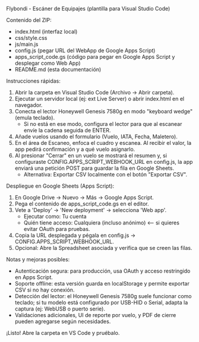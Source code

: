Flybondi - Escáner de Equipajes (plantilla para Visual Studio Code)

Contenido del ZIP:
- index.html (interfaz local)
- css/style.css
- js/main.js
- config.js (pegar URL del WebApp de Google Apps Script)
- apps_script_code.gs (código para pegar en Google Apps Script y desplegar como Web App)
- README.md (esta documentación)

Instrucciones rápidas:
1) Abrir la carpeta en Visual Studio Code (Archivo -> Abrir carpeta).
2) Ejecutar un servidor local (ej: ext Live Server) o abrir index.html en el navegador.
3) Conecta el lector Honeywell Genesis 7580g en modo "keyboard wedge" (emula teclado).
   - Si no está en ese modo, configura el lector para que al escanear envíe la cadena seguida de ENTER.
4) Añade vuelos usando el formulario (Vuelo, IATA, Fecha, Maletero).
5) En el área de Escaneo, enfoca el cuadro y escanea. Al recibir el valor, la app pedirá confirmación y a qué vuelo asignarlo.
6) Al presionar "Cerrar" en un vuelo se mostrará el resumen y, si configuraste CONFIG.APPS_SCRIPT_WEBHOOK_URL en config.js, la app enviará una petición POST para guardar la fila en Google Sheets.
   - Alternativa: Exportar CSV localmente con el botón "Exportar CSV".

Despliegue en Google Sheets (Apps Script):
1) En Google Drive -> Nuevo -> Más -> Google Apps Script.
2) Pega el contenido de apps_script_code.gs en el editor.
3) Vete a 'Deploy' -> 'New deployment' -> selecciona 'Web app'.
   - Ejecutar como: Tu cuenta
   - Quién tiene acceso: Cualquiera (incluso anónimo)  <-- si quieres evitar OAuth para pruebas.
4) Copia la URL desplegada y pégala en config.js -> CONFIG.APPS_SCRIPT_WEBHOOK_URL.
5) Opcional: Abre la Spreadsheet asociada y verifica que se creen las filas.

Notas y mejoras posibles:
- Autenticación segura: para producción, usa OAuth y acceso restringido en Apps Script.
- Soporte offline: esta versión guarda en localStorage y permite exportar CSV si no hay conexión.
- Detección del lector: el Honeywell Genesis 7580g suele funcionar como teclado; si tu modelo está configurado por USB-HID o Serial, adapta la captura (ej: WebUSB o puerto serie).
- Validaciones adicionales, UI de reporte por vuelo, y PDF de cierre pueden agregarse según necesidades.

¡Listo! Abre la carpeta en VS Code y pruébalo.
